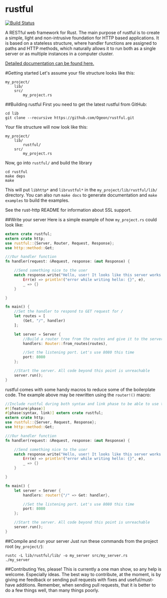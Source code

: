 rustful
=======

[![Build Status](https://travis-ci.org/Ogeon/rustful.png?branch=master)](https://travis-ci.org/Ogeon/rustful)

A RESTful web framework for Rust. The main purpose of rustful is to create a simple,
light and non-intrusive foundation for HTTP based applications. It is based on a stateless
structure, where handler functions are assigned to paths and HTTP methods, which naturally
allows it to run both as a single server or as multiple instances in a computer cluster.

[Detailed documentation can be found here.](http://www.rust-ci.org/Ogeon/rustful/doc/rustful/)

#Getting started
Let's assume your file structure looks like this:

```
my_project/
    lib/
    src/
        my_project.rs
```

##Building rustful
First you need to get the latest rustful from GitHub:
```shell
cd lib
git clone --recursive https://github.com/Ogeon/rustful.git
```

Your file structure will now look like this:

```
my_project/
    lib/
        rustful/
    src/
        my_project.rs
```

Now, go into `rustful/` and build the library

```shell
cd rustful
make deps
make
```

This will put `libhttp*` and `librustful*` in the `my_project/lib/rustful/lib/` directory.
You can also run `make docs` to generate documentation and `make examples` to build the examples.

See the rust-http README for information about SSL support.

##Write your server
Here is a simple example of how `my_project.rs` could look like:
```rust
extern crate rustful;
extern crate http;
use rustful::{Server, Router, Request, Response};
use http::method::Get;

///Our handler function
fn handler(request: &Request, response: &mut Response) {

	//Send something nice to the user
	match response.write("Hello, user! It looks like this server works fine.".as_bytes()) {
		Err(e) => println!("error while writing hello: {}", e),
		_ => {}
	}

}

fn main() {
	//Set the handler to respond to GET request for /
	let routes = [
		(Get, "/", handler)
	];

	let server = Server {
		//Build a router tree from the routes and give it to the server
		handlers: Router::from_routes(routes),

		//Set the listening port. Let's use 8080 this time
		port: 8080
	};

	//Start the server. All code beyond this point is unreachable
	server.run();
}
```

rustful comes with some handy macros to reduce some of the boilerplate code. The example above
may be rewritten using the `router!()` macro:

```rust
//Include rustful during both syntax and link phase to be able to use the macros
#![feature(phase)]
#[phase(syntax, link)] extern crate rustful;
extern crate http;
use rustful::{Server, Request, Response};
use http::method::Get;

///Our handler function
fn handler(request: &Request, response: &mut Response) {

	//Send something nice to the user
	match response.write("Hello, user! It looks like this server works fine.".as_bytes()) {
		Err(e) => println!("error while writing hello: {}", e),
		_ => {}
	}

}

fn main() {
	let server = Server {
		handlers: router!{"/" => Get: handler},

		//Set the listening port. Let's use 8080 this time
		port: 8080
	};

	//Start the server. All code beyond this point is unreachable
	server.run();
}
```

##Compile and run your server
Just run these commands from the project root (`my_project/`):
```shell
rustc -L lib/rustful/lib/ -o my_server src/my_server.rs
./my_server
```

##Contributing
Yes, please! This is currently a one man show, so any help is welcome. Especially ideas. The best way to
contribute, at the moment, is by giving me feedback or sending pull requests with fixes and useful/must-have
additions. Remember, when sending pull requests, that it is better to do a few things well, than many things
poorly.
